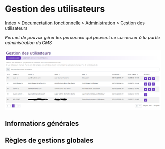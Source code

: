# Gestion des utilisateurs

[Index](../../../../index.md) > [Documentation fonctionnelle](../../index.md) > [Administration](../index.md) > Gestion des utilisateurs

*Permet de pouvoir gérer les personnes qui peuvent ce connecter à la partie administration du CMS*

![Listing](../files/users/listing.png)

## Informations générales

## Règles de gestions globales